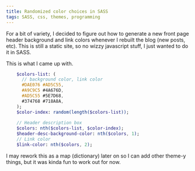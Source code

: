 ```yaml
---
title: Randomized color choices in SASS
tags: SASS, css, themes, programming
---
```


For a bit of variety, I decided to figure out how to generate a new front page header background and link colors whenever I rebuilt the blog (new posts, etc). This is still a static site, so no wizzy javascript stuff, I just wanted to do it in SASS.

This is what I came up with.

```sass
    $colors-list: (
      // background color, link color
      #DAE076 #AD5C55,
      #A9C9C5 #4A676D,
      #AD5C55 #5E7D68,
      #374768 #718A8A,
    );
    $color-index: random(length($colors-list));
    
    // Header description box
    $colors: nth($colors-list, $color-index);
    $header-desc-background-color: nth($colors, 1);
    // Link color
    $link-color: nth($colors, 2);
```

I may rework this as a map (dictionary) later on so I can add other theme-y things, but it was kinda fun to work out for now.
